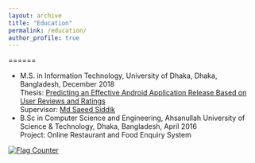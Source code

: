 ```yaml
---
layout: archive
title: "Education"
permalink: /education/
author_profile: true
---
```


======
* M.S. in Information Technology, University of Dhaka, Dhaka, Bangladesh, December 2018 <br>
      Thesis: <a href="https://ieeexplore.ieee.org/document/8843677" target="_blank">Predicting an Effective Android Application Release Based on User Reviews and Ratings</a> <br>
      Supervisor: <a href="https://sites.google.com/view/saeedsiddik/home">Md Saeed Siddik</a> <br>
* B.Sc in Computer Science and Engineering, Ahsanullah University of Science & Technology, Dhaka, Bangladesh, April 2016 <br>
      Project:  Online Restaurant and Food Enquiry System 



<a href="https://info.flagcounter.com/hhcY"><img src="https://s11.flagcounter.com/count2/hhcY/bg_FFFFFF/txt_000000/border_CCCCCC/columns_2/maxflags_10/viewers_0/labels_0/pageviews_0/flags_0/percent_0/" alt="Flag Counter" border="0"></a>



